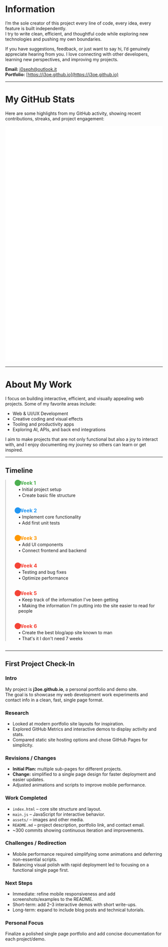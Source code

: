# Information

I’m the sole creator of this project every line of code, every idea, every feature is built independently.  
I try to write clean, efficient, and thoughtful code while exploring new technologies and pushing my own boundaries.  

If you have suggestions, feedback, or just want to say hi, I’d genuinely appreciate hearing from you. I love connecting with other developers, learning new perspectives, and improving my projects.

**Email:** [j0seph@outlook.it](mailto:j__@outlook.cz)  
**Portfolio:** [https://j3oe.github.io](https://j3oe.github.io)  

---

# My GitHub Stats

Here are some highlights from my GitHub activity, showing recent contributions, streaks, and project engagement:  

![Metrics](https://raw.githubusercontent.com/j3oe/j3oe.github.io/main/metrics.terminal.svg)

---

# About My Work

I focus on building interactive, efficient, and visually appealing web projects. Some of my favorite areas include:

- Web & UI/UX Development  
- Creative coding and visual effects  
- Tooling and productivity apps  
- Exploring AI, APIs, and back end integrations  

I aim to make projects that are not only functional but also a joy to interact with, and I enjoy documenting my journey so others can learn or get inspired.

---

## Timeline

<div style="position: relative; padding-left: 40px; border-left: 2px solid #ccc;">

<!-- Week 1 -->
<div style="position: relative; margin-bottom: 30px;">
  <div style="position: absolute; left: -12px; top: 0; width: 20px; height: 20px; background: #4CAF50; border-radius: 50%;"></div>
  <h3 style="margin: 0; color: #4CAF50;">Week 1</h3>
  <p style="margin: 2px 0;">• Initial project setup</p>
  <p style="margin: 2px 0;">• Create basic file structure</p>
</div>

<!-- Week 2 -->
<div style="position: relative; margin-bottom: 30px;">
  <div style="position: absolute; left: -12px; top: 0; width: 20px; height: 20px; background: #2196F3; border-radius: 50%;"></div>
  <h3 style="margin: 0; color: #2196F3;">Week 2</h3>
  <p style="margin: 2px 0;">• Implement core functionality</p>
  <p style="margin: 2px 0;">• Add first unit tests</p>
</div>

<!-- Week 3 -->
<div style="position: relative; margin-bottom: 30px;">
  <div style="position: absolute; left: -12px; top: 0; width: 20px; height: 20px; background: #FF9800; border-radius: 50%;"></div>
  <h3 style="margin: 0; color: #FF9800;">Week 3</h3>
  <p style="margin: 2px 0;">• Add UI components</p>
  <p style="margin: 2px 0;">• Connect frontend and backend</p>
</div>

<!-- Week 4 -->
<div style="position: relative; margin-bottom: 30px;">
  <div style="position: absolute; left: -12px; top: 0; width: 20px; height: 20px; background: #f44336; border-radius: 50%;"></div>
  <h3 style="margin: 0; color: #f44336;">Week 4</h3>
  <p style="margin: 2px 0;">• Testing and bug fixes</p>
  <p style="margin: 2px 0;">• Optimize performance</p>
</div>

<!-- Week 5 -->
<div style="position: relative; margin-bottom: 30px;">
  <div style="position: absolute; left: -12px; top: 0; width: 20px; height: 20px; background: #f44336; border-radius: 50%;"></div>
  <h3 style="margin: 0; color: #f44336;">Week 5</h3>
  <p style="margin: 2px 0;">• Keep track of the information I've been getting</p>
  <p style="margin: 2px 0;">• Making the information I'm putting into the site easier to read for people</p>
</div>

<!-- Week 6 -->
<div style="position: relative; margin-bottom: 30px;">
  <div style="position: absolute; left: -12px; top: 0; width: 20px; height: 20px; background: #f44336; border-radius: 50%;"></div>
  <h3 style="margin: 0; color: #f44336;">Week 6</h3>
  <p style="margin: 2px 0;">• Create the best blog/app site known to man</p>
  <p style="margin: 2px 0;">• That's it I don't need 7 weeks</p>
</div>

</div>

---

## First Project Check-In

### Intro
My project is **j3oe.github.io**, a personal portfolio and demo site.  
The goal is to showcase my web development work experiments and contact info in a clean, fast, single page format.

### Research
- Looked at modern portfolio site layouts for inspiration.  
- Explored GitHub Metrics and interactive demos to display activity and stats.  
- Compared static site hosting options and chose GitHub Pages for simplicity.

### Revisions / Changes
- **Initial Plan:** multiple sub-pages for different projects.  
- **Change:** simplified to a single page design for faster deployment and easier updates.  
- Adjusted animations and scripts to improve mobile performance.

### Work Completed
- `index.html` – core site structure and layout.  
- `main.js` – JavaScript for interactive behavior.  
- `assets/` – images and other media.  
- `README.md` – project description, portfolio link, and contact email.  
- ~300 commits showing continuous iteration and improvements.

### Challenges / Redirection
- Mobile performance required simplifying some animations and deferring non-essential scripts.  
- Balancing visual polish with rapid deployment led to focusing on a functional single page first.

### Next Steps
- Immediate: refine mobile responsiveness and add screenshots/examples to the README.  
- Short-term: add 2–3 interactive demos with short write-ups.  
- Long-term: expand to include blog posts and technical tutorials.

### Personal Focus
Finalize a polished single page portfolio and add concise documentation for each project/demo.
